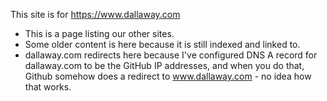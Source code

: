 This site is for https://www.dallaway.com 

- This is a page listing our other sites.
- Some older content is here because it is still indexed and linked to.
- dallaway.com redirects here because I've configured DNS A record for dallaway.com to be the GitHub IP addresses, and when you do that, Github somehow does a redirect to www.dallaway.com - no idea how that works.
